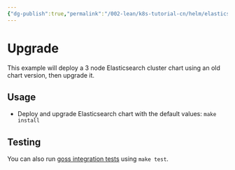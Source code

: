 ```yaml
---
{"dg-publish":true,"permalink":"/002-lean/k8s-tutorial-cn/helm/elasticsearch/examples/upgrade/README/","dgPassFrontmatter":true}
---
```



# Upgrade

This example will deploy a 3 node Elasticsearch cluster chart using an old chart
version, then upgrade it.


## Usage

* Deploy and upgrade Elasticsearch chart with the default values: `make install`


## Testing

You can also run [goss integration tests][] using `make test`.


[goss integration tests]: https://github.com/elastic/helm-charts/tree/main/elasticsearch/examples/upgrade/test/goss.yaml